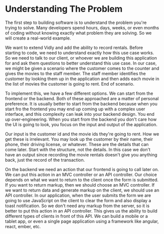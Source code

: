# Understanding The Problem

The first step to building software is to understand the problem you're trying to solve. Many developers spend hours, days, weeks, or even months of coding without knowing exactly what problem they are solving. So we will create a real-world example.

We want to extend Vidly and add the ability to record rentals. Before starting to code, we need to understand exactly how this use case works. So we need to talk to our client, or whoever we are building this application for and ask them questions to better understand this use case. In our case, we might be given a scenario where the customer comes to the counter and gives the movies to the staff member. The staff member identifies the customer by looking them up in the application and then adds each movie in the list of movies the customer is going to rent. End of scenario.

To implement this, we have a few different options. We can start from the frontend or the backend. Both of these approached are a matter of personal preference. It is usually better to start from the backend because when you start fro the frontend you may end up coming up with a complex user interface, and this complexity can leak into your backend design. You end up over-engineering. When you start from the backend you don't care how the UI is going to look, you focus on the input and output of the application.

Our input is the customer id and the movie ids they're going to rent. How we get these is irrelevant. You may look up the customer by their name, their phone, their driving license, or whatever. These are the details that can come later. Start with the structure, not the details. In this case we don't have an output since recording the movie rentals doesn't give you anything back, just the record of the transaction.

On the backend we need an action that our frontend is going to call later on. We can put this action in an MVC controller or an API controller. Our choice depends on what we want to return to the client once the form is submitted. If you want to return markup, then we should choose an MVC controller. If we want to return data and generate markup on the client, we should use an API controller. In our application, when the user submits the form we are going to use JavaScript on the client to clear the form and also display a toast notification. So we don't need any markup from the server, so it is better to put this action in an API controller. This gives us the ability to build different types of clients in front of this API. We can build a mobile or a tablet app, or even a single page application using a framework like angular, react, ember, etc.

